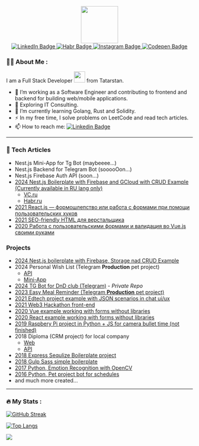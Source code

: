 <div id="header" align="center">
  <img src="https://media.giphy.com/media/v1.Y2lkPTc5MGI3NjExNjRhaGNsN2RrZzA4MWliZGU3ajE0N3dmbTZtenVpYjgzeDdmbGRpdiZlcD12MV9pbnRlcm5hbF9naWZfYnlfaWQmY3Q9Zw/HzPtbOKyBoBFsK4hyc/giphy.gif" width="100"/>

  <div id="badges">
    <a href="https://www.linkedin.com/in/fedor-rychkov-084a88123/">
      <img src="https://img.shields.io/badge/LinkedIn-blue?style=for-the-badge&logo=linkedin&logoColor=white" alt="LinkedIn Badge"/>
    </a>
    <a href="https://habr.com/ru/users/StonedCatt/publications/articles/">
      <img src="https://img.shields.io/badge/Habr-blue?style=for-the-badge&logo=habr&logoColor=white" alt="Habr Badge"/>
    </a>
    <a href="https://www.instagram.com/stonedcatt/">
      <img src="https://img.shields.io/badge/Instagram-pink?style=for-the-badge&logo=instagram" alt="Instagram Badge"/>
    </a>
    <a href="https://codepen.io/fedorrychkov/pens/public">
      <img src="https://img.shields.io/badge/CodePen-black?style=for-the-badge&logo=codepen" alt="Codepen Badge"/>
    </a>
  </div>
</div>

### :man_technologist: About Me :
I am a Full Stack Developer <img src="https://media.giphy.com/media/WUlplcMpOCEmTGBtBW/giphy.gif" width="30"> from Tatarstan.
- :telescope: I’m working as a Software Engineer and contributing to frontend and backend for building web/mobile applications.
- :seedling: Exploring IT Consulting.
- 🌱 I’m currently learning Golang, Rust and Solidity.
- :zap: In my free time, I solve problems on LeetCode and read tech articles.
- :mailbox: How to reach me: [![Linkedin Badge](https://img.shields.io/badge/-fedorrychkov-blue?style=flat&logo=Linkedin&logoColor=white)](https://www.linkedin.com/in/fedor-rychkov-084a88123/)

---

### 🤔 Tech Articles

- Nest.js Mini-App for Tg Bot (maybeeee...)
- Nest.js Backend for Telegram Bot (sooooOon...)
- Nest.js Firebase Auth API (soon...)
- [2024 Nest.js Boilerplate with Firebase and GCloud with CRUD Example (Currently available in RU lang only)](./articles/nestjs-boilerplate-startup/ARTICLE_EN.md)
  - [VC.ru](https://vc.ru/dev/1353099-nestjs-firebase-gcloud-kak-bystro-podnyat-api-backend-na-typescript)
  - [Habr.ru](https://habr.com/ru/articles/835124/)
- [2021 React.js — формошлепство или работа с формами при помощи пользовательских хуков](https://habr.com/ru/articles/523256/)
- [2021 SEO-friendly HTML для верстальщика
](https://habr.com/ru/articles/538892/)
- [2020 Работа с пользовательскими формами и валидация во Vue.js своими руками](https://medium.com/@fedorrychkov/%D1%80%D0%B0%D0%B1%D0%BE%D1%82%D0%B0-%D1%81-%D0%BF%D0%BE%D0%BB%D1%8C%D0%B7%D0%BE%D0%B2%D0%B0%D1%82%D0%B5%D0%BB%D1%8C%D1%81%D0%BA%D0%B8%D0%BC%D0%B8-%D1%84%D0%BE%D1%80%D0%BC%D0%B0%D0%BC%D0%B8-%D0%B8-%D0%B2%D0%B0%D0%BB%D0%B8%D0%B4%D0%B0%D1%86%D0%B8%D1%8F-%D0%B2%D0%BE-vue-js-%D1%81%D0%B2%D0%BE%D0%B8%D0%BC%D0%B8-%D1%80%D1%83%D0%BA%D0%B0%D0%BC%D0%B8-e07c2188476c)

### Projects
- [2024 Nest.js boilerplate with Firebase, Storage nad CRUD Example](https://github.com/Fedorrychkov/nestjs-startup-boilerplate)
- 2024 Personal Wish List (Telegram **Production** pet project)
  - [API](https://github.com/Fedorrychkov/personal-wish-list-bot)
  - [Mini-App](https://github.com/Fedorrychkov/personal-wish-mini-tg-app)
- [2024 TG Bot for DnD club (Telegram)](http://github.com/DobroEternalLegacy/dnd-eternal-bot) - *Private Repo*
- [2023 Easy Meal Reminder (Telegram **Production** pet project)](https://github.com/Fedorrychkov/easy-meal-reminder)
- [2021 Edtech project example with JSON scenarios in chat ui/ux](https://github.com/Fedorrychkov/inmind-web)
- [2021 Web3 Hackathon front-end](https://github.com/Fedorrychkov/metaverse-sharing-web)
- [2020 Vue example working with forms without libraries](https://github.com/Fedorrychkov/vue-simple-work-with-forms)
- [2020 React example working with forms without libraries](https://github.com/Fedorrychkov/react-custom-forms-article)
- [2019 Raspbery Pi project in Python + JS for camera bullet time (not finished)](https://github.com/Fedorrychkov/pi-bullet-worker)
- 2018 Diploma (CRM project) for local company
  - [Web](https://github.com/Fedorrychkov/mobicrm-front-angular)
  - [API](https://github.com/Fedorrychkov/mobicrm-back)
- [2018 Express Sequlize Boilerplate project](https://github.com/Fedorrychkov/node-express-sequelize-boilerplate)
- [2018 Gulp Sass simple boilerplate](https://github.com/Fedorrychkov/gulp-sass-simple-boilerplate)
- [2017 Python, Emotion Recognition with OpenCV](https://github.com/Fedorrychkov/EmotionRecognition)
- [2016 Python, Pet project bot for schedules](https://github.com/Fedorrychkov/kpfuttbot)
- and much more created...

---

### :fire: My Stats :
[![GitHub Streak](http://github-readme-streak-stats.herokuapp.com?user=fedorrychkov&theme=dark&background=000000)](https://git.io/streak-stats)

[![Top Langs](https://github-readme-stats.vercel.app/api/top-langs/?username=fedorrychkov&layout=compact&theme=vision-friendly-dark)](https://github.com/anuraghazra/github-readme-stats)

![](https://leetcard.jacoblin.cool/fedorrychkov)
